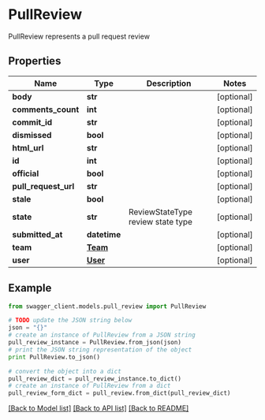 # PullReview

PullReview represents a pull request review

## Properties
Name | Type | Description | Notes
------------ | ------------- | ------------- | -------------
**body** | **str** |  | [optional] 
**comments_count** | **int** |  | [optional] 
**commit_id** | **str** |  | [optional] 
**dismissed** | **bool** |  | [optional] 
**html_url** | **str** |  | [optional] 
**id** | **int** |  | [optional] 
**official** | **bool** |  | [optional] 
**pull_request_url** | **str** |  | [optional] 
**stale** | **bool** |  | [optional] 
**state** | **str** | ReviewStateType review state type | [optional] 
**submitted_at** | **datetime** |  | [optional] 
**team** | [**Team**](Team.md) |  | [optional] 
**user** | [**User**](User.md) |  | [optional] 

## Example

```python
from swagger_client.models.pull_review import PullReview

# TODO update the JSON string below
json = "{}"
# create an instance of PullReview from a JSON string
pull_review_instance = PullReview.from_json(json)
# print the JSON string representation of the object
print PullReview.to_json()

# convert the object into a dict
pull_review_dict = pull_review_instance.to_dict()
# create an instance of PullReview from a dict
pull_review_form_dict = pull_review.from_dict(pull_review_dict)
```
[[Back to Model list]](../README.md#documentation-for-models) [[Back to API list]](../README.md#documentation-for-api-endpoints) [[Back to README]](../README.md)


